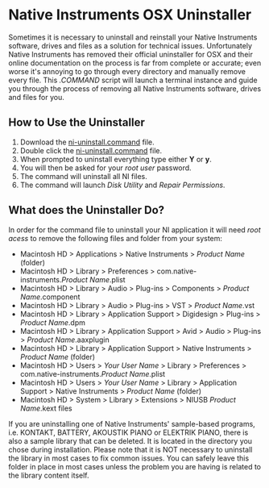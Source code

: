 # Native Instruments OSX Uninstaller

Sometimes it is necessary to uninstall and reinstall your Native Instruments software, drives and files as a solution for technical issues. Unfortunately Native Instruments has removed their official uninstaller for OSX and their online documentation on the process is far from complete or accurate; even worse it's annoying to go through every directory and manually remove every file. This *.COMMAND* script will launch a terminal instance and guide you through the process of removing all Native Instruments software, drives and files for you. 

## How to Use the Uninstaller

1. Download the [ni-uninstall.command](https://raw.githubusercontent.com/spencerthayer/Native-Instrumetns-OSX-Uninstaller/master/ni-uninstall.command "ni-uninstall.command") file.
2. Double click the [ni-uninstall.command](https://raw.githubusercontent.com/spencerthayer/Native-Instrumetns-OSX-Uninstaller/master/ni-uninstall.command "ni-uninstall.command") file.
3. When prompted to uninstall everything type either **Y** or **y**.
4. You will then be asked for your *root user* password.
5. The command will uninstall all NI files.
6. The command will launch *Disk Utility* and *Repair Permissions*.  

## What does the Uninstaller Do?

In order for the command file to uninstall your NI application it will need *root acess* to remove the following files and folder from your system:

- Macintosh HD > Applications > Native Instruments > *Product Name* (folder)
- Macintosh HD > Library > Preferences > com.native-instruments.*Product Name*.plist
- Macintosh HD > Library > Audio > Plug-ins > Components > *Product Name*.component
- Macintosh HD > Library > Audio > Plug-ins > VST > *Product Name*.vst
- Macintosh HD > Library > Application Support > Digidesign > Plug-ins > *Product Name*.dpm
- Macintosh HD > Library > Application Support > Avid > Audio > Plug-ins > *Product Name*.aaxplugin
- Macintosh HD > Library > Application Support > Native Instruments > *Product Name* (folder)
- Macintosh HD > Users > *Your User Name* > Library > Preferences > com.native-instruments.*Product Name*.plist
- Macintosh HD > Users > *Your User Name* > Library > Application Support > Native Instruments > *Product Name* (folder)
- Macintosh HD > System > Library > Extensions > NIUSB *Product Name*.kext files

If you are uninstalling one of Native Instruments' sample-based programs, i.e. KONTAKT, BATTERY, AKOUSTIK PIANO or ELEKTRIK PIANO, there is also a sample library that can be deleted. It is located in the directory you chose during installation. Please note that it is NOT necessary to uninstall the library in most cases to fix common issues. You can safely leave this folder in place in most cases unless the problem you are having is related to the library content itself.

